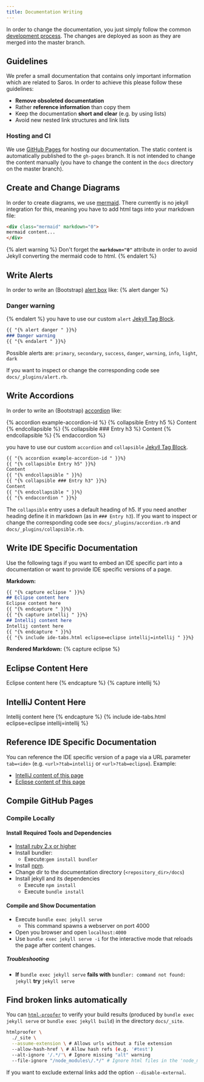 ```yaml
---
title: Documentation Writing
---
```


In order to change the documentation, you just simply follow the common [development process](processes/development.md).
The changes are deployed as soon as they are merged into the master branch.

## Guidelines
We prefer a small documentation that contains only important information which are related to Saros. In order to achieve this
please follow these guidelines:
* **Remove obsoleted documentation**
* Rather **reference information** than copy them
* Keep the documentation **short and clear** (e.g. by using lists)
* Avoid new nested link structures and link lists

### Hosting and CI

We use [GitHub Pages](https://pages.github.com/) for hosting our documentation.
The static content is automatically published to the `gh-pages` branch. It is not
intended to change the content manually (you have to change the content in the `docs`
directory on the master branch).

## Create and Change Diagrams
In order to create diagrams, we use [mermaid](https://mermaid-js.github.io/mermaid/#/).
There currently is no jekyll integration for this, meaning you have to add html tags into your
markdown file:
```markdown
<div class="mermaid" markdown="0">
mermaid content...
</div>
```

{% alert warning %}
Don't forget the **`markdown="0"`** attribute in order to avoid Jekyll converting the mermaid code to html.
{% endalert %}

## Write Alerts

In order to write an (Bootstrap) [alert box](https://getbootstrap.com/docs/4.0/components/alerts/)  like:
{% alert danger %}
### Danger warning
{% endalert %}
you have to use our custom `alert` [Jekyll Tag Block](https://jekyllrb.com/docs/plugins/tags/#tag-blocks).
```markdown
{{ "{% alert danger " }}%}
### Danger warning
{{ "{% endalert " }}%}
```
Possible alerts are: `primary`, `secondary`, `success`, `danger`, `warning`, `info`, `light`, `dark`

If you want to inspect or change the corresponding code see `docs/_plugins/alert.rb`.

## Write Accordions

In order to write an (Bootstrap) [accordion](https://getbootstrap.com/docs/4.0/components/collapse/#accordion-example) like:

{% accordion example-accordion-id %}
{% collapsible Entry h5 %}
Content
{% endcollapsible %}
{% collapsible ### Entry h3 %}
Content
{% endcollapsible %}
{% endaccordion %}

you have to use our custom `accordion` and `collapsible` [Jekyll Tag Block](https://jekyllrb.com/docs/plugins/tags/#tag-blocks).
```markdown
{{ "{% accordion example-accordion-id " }}%}
{{ "{% collapsible Entry h5" }}%}
Content
{{ "{% endcollapsible " }}%}
{{ "{% collapsible ### Entry h3" }}%}
Content
{{ "{% endcollapsible " }}%}
{{ "{% endaccordion " }}%}
```

The `collapsible` entry uses a default heading of h5. If you need another heading define it in markdown (as in `### Entry h3`).
If you want to inspect or change the corresponding code see `docs/_plugins/accordion.rb` and `docs/_plugins/collapsible.rb`.

## Write IDE Specific Documentation
Use the following tags if you want to embed an IDE specific part into a documentation or want to provide IDE specific versions of a page.

**Markdown:**
```markdown
{{ "{% capture eclipse " }}%}
## Eclipse content here
Eclipse content here
{{ "{% endcapture " }}%}
{{ "{% capture intellij " }}%}
## Intellij content here
Intellij content here
{{ "{% endcapture " }}%}
{{ "{% include ide-tabs.html eclipse=eclipse intellij=intellij " }}%}
```
**Rendered Markdown:**
{% capture eclipse %}
## Eclipse Content Here
Eclipse content here
{% endcapture %}
{% capture intellij %}
## IntelliJ Content Here
Intellij content here
{% endcapture %}
{% include ide-tabs.html eclipse=eclipse intellij=intellij %}

## Reference IDE Specific Documentation

You can reference the IDE specific version of a page via a URL parameter `tab=<ide>` (e.g. `<url>?tab=intellij` or `<url>?tab=eclipse`).
Example:
* [IntelliJ content of this page](?tab=intellij)
* [Eclipse content of this page](?tab=eclipse)

## Compile GitHub Pages

### Compile Locally
#### Install Required Tools and Dependencies

* [Install ruby 2.x or higher](https://www.ruby-lang.org/en/documentation/installation/)
* Install bundler:
  * Execute:`gem install bundler`
* Install [npm](https://www.npmjs.com/get-npm).
* Change dir to the documentation directory (`<repository_dir>/docs`)
* Install jekyll and its dependencies
  * Execute `npm install`
  * Execute `bundle install`

#### Compile and Show Documentation

* Execute `bundle exec jekyll serve`
  * This command spawns a webserver on port 4000
* Open you browser and open `localhost:4000`
* Use `bundle exec jekyll serve -i` for the interactive mode that reloads the page after content changes.

##### Troubleshooting

* **If** `bundle exec jekyll serve`
  **fails with** `bundler: command not found: jekyll`
  **try** `jekyll serve`

## Find broken links automatically

You can [`html-proofer`](https://github.com/gjtorikian/html-proofer) to
verify your build results (produced by `bundle exec jekyll serve` or `bundle exec jekyll build`)
in the directory `docs/_site`.

```bash
htmlproofer \
  ./_site \
  --assume-extension \ # Allows urls without a file extension
  --allow-hash-href \ # Allow hash refs (e.g. '#test')
  --alt-ignore '/.*/'\ # Ignore missing "alt" warning
  --file-ignore "/node_modules\/.*/" # Ignore html files in the 'node_modules' dir
```

If you want to exclude external links add the option `--disable-external`.